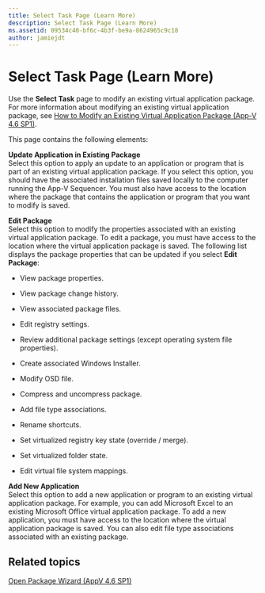 ```yaml
---
title: Select Task Page (Learn More)
description: Select Task Page (Learn More)
ms.assetid: 09534c40-bf6c-4b3f-be9a-8624965c9c18
author: jamiejdt
---
```


# Select Task Page (Learn More)


Use the **Select Task** page to modify an existing virtual application package. For more information about modifying an existing virtual application package, see [How to Modify an Existing Virtual Application Package (App-V 4.6 SP1)](how-to-modify-an-existing-virtual-application-package--app-v-46-sp1-.md).

This page contains the following elements:

<a href="" id="update-application-in-existing-package"></a>**Update Application in Existing Package**  
Select this option to apply an update to an application or program that is part of an existing virtual application package. If you select this option, you should have the associated installation files saved locally to the computer running the App-V Sequencer. You must also have access to the location where the package that contains the application or program that you want to modify is saved.

<a href="" id="edit-package"></a>**Edit Package**  
Select this option to modify the properties associated with an existing virtual application package. To edit a package, you must have access to the location where the virtual application package is saved. The following list displays the package properties that can be updated if you select **Edit Package**:

-   View package properties.

-   View package change history.

-   View associated package files.

-   Edit registry settings.

-   Review additional package settings (except operating system file properties).

-   Create associated Windows Installer.

-   Modify OSD file.

-   Compress and uncompress package.

-   Add file type associations.

-   Rename shortcuts.

-   Set virtualized registry key state (override / merge).

-   Set virtualized folder state.

-   Edit virtual file system mappings.

<a href="" id="add-new-application"></a>**Add New Application**  
Select this option to add a new application or program to an existing virtual application package. For example, you can add Microsoft Excel to an existing Microsoft Office virtual application package. To add a new application, you must have access to the location where the virtual application package is saved. You can also edit file type associations associated with an existing package.

## Related topics


[Open Package Wizard (AppV 4.6 SP1)](open-package-wizard---appv-46-sp1-.md)

 

 





